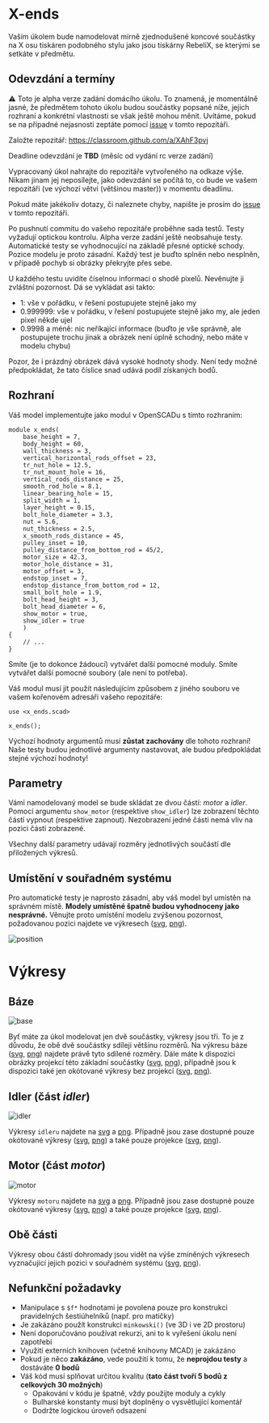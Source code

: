 # X-ends

Vaším úkolem bude namodelovat mírně zjednodušené koncové součástky na X osu tiskáren podobného stylu jako jsou tiskárny RebeliX, se kterými se setkáte v předmětu.

## Odevzdání a termíny

:warning: Toto je alpha verze zadání domácího úkolu.
To znamená, je momentálně jasné, že předmětem tohoto úkolu budou součástky
popsané níže, jejich rozhraní a konkrétní vlastnosti se však ještě mohou měnit.
Uvítáme, pokud se na případné nejasnosti zeptáte pomocí
[issue] v tomto repozitáři.

Založte repozitář: https://classroom.github.com/a/XAhF3pvj

Deadline odevzdání je **TBD** (měsíc od vydání rc verze zadání)

Vypracovaný úkol nahrajte do repozitáře vytvořeného na odkaze výše.
Nikam jinam jej neposílejte, jako odevzdání se počítá to,
co bude ve vašem repozitáři (ve výchozí větvi (většinou master))
v momentu deadlinu.

Pokud máte jakékoliv dotazy, či naleznete chyby, napište je prosím do
[issue] v tomto repozitáři.

[issue]: https://github.com/3DprintFIT/B182HW-Assignmet/issues

Po pushnutí commitu do vašeho repozitáře proběhne sada testů.
Testy vyžadují optickou kontrolu. Alpha verze zadání ještě neobsahuje testy.
Automatické testy se vyhodnocující na základě přesné optické schody.
Pozice modelu je proto zásadní.
Každý test je buďto splněn nebo nesplněn, v případě pochyb si obrázky překryjte přes sebe.

U každého testu uvidíte číselnou informaci o shodě pixelů. Nevěnujte ji zvláštní pozornost.
Dá se vykládat asi takto:

 * 1: vše v pořádku, v řešení postupujete stejně jako my
 * 0.999999: vše v pořádku, v řešení postupujete stejně jako my, ale jeden pixel někde ujel
 * 0.9998 a méně: nic neříkající informace (buďto je vše správně, ale postupujete trochu jinak a obrázek není úplně schodný, nebo máte v modelu chybu)

Pozor, že i prázdný obrázek dává vysoké hodnoty shody.
Není tedy možné předpokládat, že tato číslice snad udává podíl získaných bodů.

## Rozhraní

Váš model implementujte jako modul v OpenSCADu s tímto rozhraním:

```scad
module x_ends(
	base_height = 7,
	body_height = 60,
	wall_thickness = 3,
	vertical_horizontal_rods_offset = 23,
	tr_nut_hole = 12.5,
	tr_nut_mount_hole = 16,
	vertical_rods_distance = 25,
	smooth_rod_hole = 8.1,
	linear_bearing_hole = 15,
	split_width = 1,
	layer_height = 0.15,
	bolt_hole_diameter = 3.3,
	nut = 5.6,
	nut_thickness = 2.5,
	x_smooth_rods_distance = 45,
	pulley_inset = 10,
	pulley_distance_from_bottom_rod = 45/2,
	motor_size = 42.3,
	motor_hole_distance = 31,
	motor_offset = 3,
	endstop_inset = 7,
	endstop_distance_from_bottom_rod = 12,
	small_bolt_hole = 1.9,
	bolt_head_height = 3,
	bolt_head_diameter = 6,
	show_motor = true,
	show_idler = true
	)
{
    // ...
}
```

Smíte (je to dokonce žádoucí) vytvářet další pomocné moduly.
Smíte vytvářet další pomocné soubory (ale není to potřeba).

Váš modul musí jít použít následujícím způsobem z jiného souboru ve vašem
kořenovém adresáři vašeho repozitáře:

```scad
use <x_ends.scad>

x_ends();
```

Výchozí hodnoty argumentů musí **zůstat zachovány** dle tohoto rozhraní!
Naše testy budou jednotlivé argumenty nastavovat,
ale budou předpokládat stejné výchozí hodnoty!


## Parametry

Vámi namodelovaný model se bude skládat ze dvou částí: _motor_ a _idler_.
Pomocí argumentu `show_motor` (respektive  `show_idler`) lze zobrazení těchto
částí vypnout (respektive zapnout).
Nezobrazení jedné části nemá vliv na pozici části zobrazené.

Všechny další parametry udávají rozměry jednotlivých součástí dle přiložených
výkresů.


## Umístění v souřadném systému
Pro automatické testy je naprosto zásadní,
aby váš model byl umístěn na správném místě.
**Modely umístěné špatně budou vyhodnoceny jako nesprávné.**
Věnujte proto umístění modelu zvýšenou pozornost, požadovanou pozici najdete ve výkresech ([svg](drawings/position.svg), [png](drawings/position.svg.png)).

![position](drawings/position.svg)


# Výkresy

## Báze
![base](drawings/base_projections.svg)

Byť máte za úkol modelovat jen dvě součástky, výkresy jsou tři. To je z důvodu, že obě dvě součástky sdílejí většinu rozměrů.
Na výkresu báze ([svg](drawings/base_drawing.svg), [png](drawings/base_drawing.svg.png)) najdete právě tyto sdílené rozměry.
Dále máte k dispozici obrázky projekcí této základní součástky ([svg](drawings/base_projections.svg), [png](drawings/base_projections.svg.png)), případně jsou k dispozici také jen okótované výkresy bez projekcí  ([svg](drawings/base_dimensions.svg), [png](drawings/base_dimensions.svg.png)).

## Idler (část _idler_)
![idler](drawings/idler_projections.svg)

Výkresy `idleru` najdete na [svg](drawings/idler_drawing.svg) a [png](drawings/idler_drawing.svg.png). Případně jsou zase dostupné pouze okótované výkresy ([svg](drawings/idler_dimensions.svg), [png](drawings/idler_dimensions.svg.png)) a také pouze projekce ([svg](drawings/idler_projections.svg), [png](drawings/idler_projections.svg.png)).

## Motor (část _motor_)
![motor](drawings/motor_projections.svg)

Výkresy `motoru` najdete na [svg](drawings/motor_drawing.svg) a [png](drawings/motor_drawing.svg.png). Případně jsou zase dostupné pouze okótované výkresy ([svg](drawings/motor_dimensions.svg), [png](drawings/motor_dimension.svg.png)) a také pouze projekce ([svg](drawings/motor_projections.svg), [png](drawings/motor_projections.svg.png)).


## Obě části
Výkresy obou částí dohromady jsou vidět na výše zmíněných výkresech vyznačující jejich pozici v souřadném systému ([svg](drawings/position.svg), [png](drawings/position.svg.png)).

## Nefunkční požadavky

  - Manipulace s `$f*` hodnotami je povolena pouze pro konstrukci pravidelných šestiúhelníků (např. pro matičky)
  - Je zakázáno použít konstrukci `minkowski()` (ve 3D i ve 2D prostoru)
  - Není doporučováno používat rekurzi, ani to k vyřešení úkolu není zapotřebí
  - Využití externích knihoven (včetně knihovny MCAD) je zakázáno
  - Pokud je něco **zakázáno**, vede použití k tomu, že **neprojdou testy** a dostáváte **0 bodů**
  - Váš kód musí splňovat určitou kvalitu (**tato část tvoří 5 bodů z celkových 30 možných**)
    - Opakování v kódu je špatně, vždy použijte moduly a cykly
    - Bulharské konstanty musí být doplněny o vysvětlující komentář
    - Dodržte logickou úroveň odsazení
